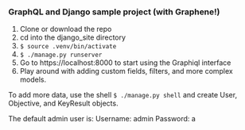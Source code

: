 ### GraphQL and Django sample project (with Graphene!)

1. Clone or download the repo
2. cd into the django_site directory
3. `$ source .venv/bin/activate`
4. `$ ./manage.py runserver`
5. Go to https://localhost:8000 to start using the Graphiql interface
6. Play around with adding custom fields, filters, and more complex models.

To add more data, use the shell `$ ./manage.py shell` and create User, Objective, and KeyResult objects.

The default admin user is:
Username: admin
Password: a